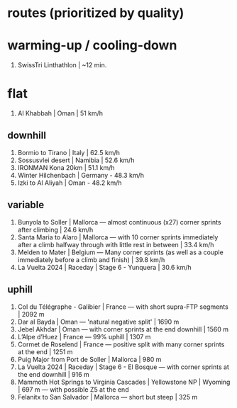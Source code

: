 # routes (prioritized by quality)
# warming-up / cooling-down
1. SwissTri Linthathlon | ~12 min.

# flat
1. Al Khabbah | Oman | 51 km/h

## downhill
1. Bormio to Tirano | Italy | 62.5 km/h
2. Sossusvlei desert | Namibia | 52.6 km/h
3. IRONMAN Kona 20km | 51.1 km/h
4. Winter Hilchenbach | Germany - 48.3 km/h
5. Izki to Al Aliyah | Oman - 48.2 km/h

## variable
1. Bunyola to Soller | Mallorca ― almost continuous (x27) corner sprints after climbing | 24.6 km/h
2. Santa Maria to Alaro | Mallorca ― with 10 corner sprints immediately after a climb halfway through with little rest in between | 33.4 km/h
3. Melden to Mater | Belgium ― Many corner sprints (as well as a couple immediately before a climb and finish) | 39.8 km/h
4. La Vuelta 2024 | Raceday | Stage 6 - Yunquera | 30.6 km/h

## uphill
1. Col du Télégraphe - Galibier | France ― with short supra-FTP segments | 2092 m
2. Dar al Bayda | Oman ― 'natural negative split' | 1690 m
3. Jebel Akhdar | Oman ― with corner sprints at the end downhill | 1560 m
4. L’Alpe d’Huez | France ― 99% uphill | 1307 m
5. Cormet de Roselend | France ― positive split with many corner sprints at the end | 1251 m
6. Puig Major from Port de Soller | Mallorca | 980 m
7. La Vuelta 2024 | Raceday | Stage 6 - El Bosque ― with corner sprints at the end downhill | 916 m
8. Mammoth Hot Springs to Virginia Cascades | Yellowstone NP | Wyoming | 697 m ― with possible Z5 at the end
9. Felanitx to San Salvador | Mallorca ― short but steep | 325 m